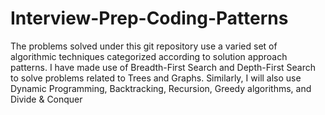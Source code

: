 # Interview-Prep-Coding-Patterns

The problems solved under this git repository use a varied set of algorithmic techniques categorized according to solution approach patterns. I have made use of Breadth-First Search and Depth-First Search to solve problems related to Trees and Graphs. Similarly, I will also use Dynamic Programming, Backtracking, Recursion, Greedy algorithms, and Divide & Conquer
